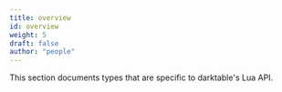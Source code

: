 ```yaml
---
title: overview
id: overview
weight: 5
draft: false
author: "people"
---
```


This section documents types that are specific to darktable's Lua API.
